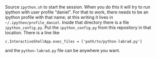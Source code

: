 Source `ipython.sh` to start the session.
When you do this it will try to run ipython with user profile "daniel".
For that to work, there needs to be an ipython profile with that name; at this writing it lives in `~/.ipython/profile_daniel`.
Inside that directory there is a file `ipython_config.py`.
Put the `ipython_config.py` from this repository in that location.
There is a line like
```
c.InteractiveShellApp.exec_files = ['path/to/python-labrad.py']
```
and the `python-labrad.py` file can be anywhere you want.

